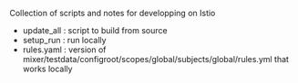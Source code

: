 Collection of scripts and notes for developping on Istio

- update_all : script to build from source 
- setup_run  : run locally
- rules.yaml : version of  mixer/testdata/configroot/scopes/global/subjects/global/rules.yml that works locally
